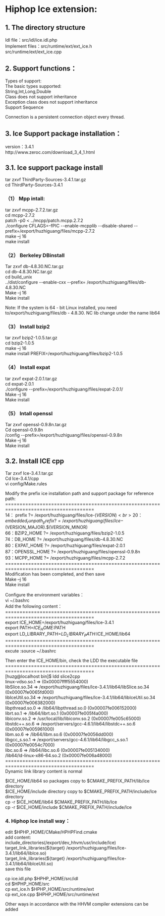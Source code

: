 <h1>Hiphop Ice extension:</h1>

<h2>1.  The directory structure</h2>


Idl file：src/idl/ice.idl.php<br>
Implement files：src/runtime/ext/ext_ice.h<br>
		 src/runtime/ext/ext_ice.cpp<br>
<h2>2.	Support functions：</h2>
Types of support:<br>
The basic types supported:<br>
String,Int,Long,Double<br>
Class does not support inheritance<br>
Exception class does not support inheritance<br>
Support Sequence<br>

Connection is a persistent connection object every thread.<br>


<h2>3.	Ice Support package installation：</h2>
version：3.4.1<br>
http://www.zeroc.com/download_3_4_1.html<br>


<h2>3.1.	Ice support package install</h2>
tar zxvf ThirdParty-Sources-3.4.1.tar.gz<br>
cd ThirdParty-Sources-3.4.1<br>
<h3>（1）	Mpp intall: </h3>
tar zxvf mcpp-2.7.2.tar.gz<br>
cd mcpp-2.7.2<br>
patch -p0 < ../mcpp/patch.mcpp.2.7.2<br>
./configure CFLAGS=-fPIC --enable-mcpplib --disable-shared  --prefix=/export/huzhiguang/files/mcpp-2.7.2<br>
make –j 16<br>
make install<br>
<h3>（2）	Berkeley DBinstall</h3>
Tar zxvf db-4.8.30.NC.tar.gz<br>
cd db-4.8.30.NC.tar.gz<br>
cd build_unix<br>
../dist/configure --enable-cxx --prefix= /export/huzhiguang/files/db-4.8.30.NC<br>
Make –j 16<br>
Make install<br>

Note:
If the system is 64 - bit Linux installed, you need to/export/huzhiguang/files/db - 4.8.30. NC lib change under the name lib64<br>
<h3>（3）	Install bzip2</h3>
tar zxvf bzip2-1.0.5.tar.gz<br>
cd bzip2-1.0.5<br>
make –j 16<br>
make install PREFIX=/export/huzhiguang/files/bzip2-1.0.5<br>
<h3>（4）	Install expat</h3>
tar zxvf expat-2.0.1.tar.gz<br>
cd expat-2.0.1<br>
./configure --prefix=/export/huzhiguang/files/expat-2.0.1/<br>
Make –j 16<br>
Make install<br>
<h3>（5）	Intall openssl</h3>
Tar zxvf openssl-0.9.8n.tar.gz<br>
Cd openssl-0.9.8n<br>
/config --prefix=/export/huzhiguang/files/openssl-0.9.8n<br>
Make –j 16<br>
Make install<br>


<h2>3.2.	Install ICE cpp</h2>
Tar zxvf Ice-3.4.1.tar.gz<br>
Cd Ice-3.4.1/cpp<br>
vi config/Make.rules<br>

Modify the prefix ice installation path and support package for reference path:<br>
=====================================================================================<br>
14： prefix          ?= /export/huzhiguang/files/Ice-$(VERSION)<br>
20：embedded_runpath_prefix ?= /export/huzhiguang/files/Ice-$(VERSION_MAJOR).$(VERSION_MINOR)<br>
66：BZIP2_HOME      ?= /export/huzhiguang/files/bzip2-1.0.5<br>
74：DB_HOME     ?= /export/huzhiguang/files/db-4.8.30.NC<br>
80：EXPAT_HOME      ?= /export/huzhiguang/files/expat-2.0.1<br>
87：OPENSSL_HOME        ?= /export/huzhiguang/files/openssl-0.9.8n<br>
93：MCPP_HOME       ?= /export/huzhiguang/files/mcpp-2.7.2<br>
=====================================================================================<br>
Modification has been completed, and then save<br>
Make –j 16<br>
Make install<br>

Configure the environment variables：<br>
vi ~/.bashrc<br>
Add the following content：<br>
=====================================================================================<br>
export ICE_HOME=/export/huzhiguang/files/Ice-3.4.1<br>
export PATH=$ICE_HOME:$PATH<br>
export LD_LIBRARY_PATH=$LD_LIBRARY_PATH:$ICE_HOME/lib64<br>
=====================================================================================<br>
excute :source ~/.bashrc<br>

Then enter the ICE_HOME/bin, check the LDD the executable file <br>
=====================================================================================<br>
[huzg@localhost bin]$ ldd slice2cpp<br>
        linux-vdso.so.1 =>  (0x00007ffff5554000)<br>
        libSlice.so.34 => /export/huzhiguang/files/Ice-3.4.1/lib64/libSlice.so.34 (0x00007fe0065fd000)<br>
        libIceUtil.so.34 => /export/huzhiguang/files/Ice-3.4.1/lib64/libIceUtil.so.34 (0x00007fe006382000)<br>
        libpthread.so.0 => /lib64/libpthread.so.0 (0x00007fe006152000)<br>
        librt.so.1 => /lib64/librt.so.1 (0x00007fe005f4a000)<br>
        libiconv.so.2 => /usr/local/lib/libiconv.so.2 (0x00007fe005c65000)<br>
        libstdc++.so.6 => /export/servers/gcc-4.6.1/lib64/libstdc++.so.6 (0x00007fe005961000)<br>
        libm.so.6 => /lib64/libm.so.6 (0x00007fe0056dd000)<br>
        libgcc_s.so.1 => /export/servers/gcc-4.6.1/lib64/libgcc_s.so.1 (0x00007fe0054c7000)<br>
        libc.so.6 => /lib64/libc.so.6 (0x00007fe005134000)<br>
        /lib64/ld-linux-x86-64.so.2 (0x00007fe006a48000)<br>
=====================================================================================<br>
Dynamic link library content is normal<br>

$ICE_HOME/lib64  so packages copy to $CMAKE_PREFIX_PATH/lib/Ice directory<br>
$ICE_HOME/include directory copy to $CMAKE_PREFIX_PATH/include/Ice directory<br>
cp -r $ICE_HOME/lib64   $CMAKE_PREFIX_PATH/lib/Ice <br>
cp -r $ICE_HOME/include $CMAKE_PREFIX_PATH/include/Ice<br>
<h3>4.	Hiphop Ice install way：</h3>
edit $HPHP_HOME/CMake/HPHPFind.cmake<br>
add content:<br>
    include_directories(/export/dev_hhvm/usr/include/Ice)<br>
     target_link_libraries(${target} /export/huzhiguang/files/Ice-3.4.1/lib64/libIce.so)<br>
     target_link_libraries(${target} /export/huzhiguang/files/Ice-3.4.1/lib64/libIceUtil.so)<br>
save this file<br>


cp ice.idl.php $HPHP_HOME/src/idl<br>
cd $HPHP_HOME/src<br>
cp ext_ice.h $HPHP_HOME/src/runtime/ext<br>
cp ext_ice.cpp $HPHP_HOME/src/runtime/ext<br>

Other ways in accordance with the HHVM compiler extensions can be added<br>

